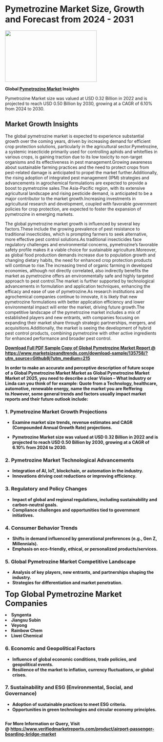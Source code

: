 <H1>Pymetrozine Market Size, Growth and Forecast from 2024 - 2031</H1><img class="aligncenter size-medium wp-image-584254" src="https://thirdeyenews.in/wp-content/uploads/2024/09/Global-Market-Research-300x168.jpeg" alt="" width="300" height="168" /><p><strong>Global&nbsp;<a href="https://www.marketsizeandtrends.com/download-sample/135758/?utm_source=Github8j?utm_medium=215">Pymetrozine Market</a> Insights</strong></p><p>Pymetrozine Market size was valued at USD 0.32 Billion in 2022 and is projected to reach USD 0.50 Billion by 2030, growing at a CAGR of 6.10% from 2024 to 2030.</p><p><h2>Market Growth Insights</h2> <p>The global pymetrozine market is expected to experience substantial growth over the coming years, driven by increasing demand for efficient crop protection solutions, particularly in the agricultural sector.Pymetrozine, a systemic insecticide primarily used for controlling aphids and whiteflies in various crops, is gaining traction due to its low toxicity to non-target organisms and its effectiveness in pest management.Growing awareness about sustainable farming practices and the need to protect crops from pest-related damage is anticipated to propel the market further.Additionally, the rising adoption of integrated pest management (IPM) strategies and advancements in agrochemical formulations are expected to provide a boost to pymetrozine sales.The Asia-Pacific region, with its extensive agricultural landscape and rising pesticide demand, is anticipated to be a major contributor to the market growth.Increasing investments in agricultural research and development, coupled with favorable government policies for crop protection, are expected to foster the expansion of pymetrozine in emerging markets.</p> <p><strong><a href="#"></a></strong></p> <p>The global pymetrozine market growth is influenced by several key factors.These include the growing prevalence of pest resistance to traditional insecticides, which is prompting farmers to seek alternative, more effective pest control solutions.As traditional insecticides face regulatory challenges and environmental concerns, pymetrozine’s favorable safety profile makes it a viable choice for sustainable agriculture.Moreover, as global food production demands increase due to population growth and changing dietary habits, the need for enhanced crop protection products will continue to rise.The increasing trend of organic farming in developed economies, although not directly correlated, also indirectly benefits the market as pymetrozine offers an environmentally safe and highly targeted approach to pest control.The market is further supported by technological advancements in formulation and application techniques, enhancing the efficacy and ease of use of pymetrozine.As research institutions and agrochemical companies continue to innovate, it is likely that new pymetrozine formulations with better application efficiency and lower environmental impact will enter the market, driving future growth.The competitive landscape of the pymetrozine market includes a mix of established players and new entrants, with companies focusing on expanding their market share through strategic partnerships, mergers, and acquisitions.Additionally, the market is seeing the development of hybrid pest control products, combining pymetrozine with other active ingredients for enhanced performance and broader pest control.<p><strong><a href="#"></p><p><span class=""><strong>Download Full PDF Sample Copy of Global Pymetrozine Market Report</strong> @ <a href="https://www.marketsizeandtrends.com/download-sample/135758/?utm_source=Github8j?utm_medium=215" target="_blank">https://www.marketsizeandtrends.com/download-sample/135758/?utm_source=Github8j?utm_medium=215</a></span></p><p>In order to make an accurate and perceptive description of future scope of a Global&nbsp;Pymetrozine Market Market as Global&nbsp;Pymetrozine Market Market of 2025, you need to describe a clear Vision &ndash; What Industry or Linda can you think of for example: Quote from a Technology, healthcare, automotive, renewable energy, name the market you are Reffering to.However, some general trends and factors usually impact market reports and their future outlook include:</p><h3>1.&nbsp;<strong>Pymetrozine Market Growth Projections</strong></h3><ul><li>Examine market size trends, revenue estimates and CAGR (Compounded Annual Growth Rate) projections.</li><li><p>Pymetrozine Market size was valued at USD 0.32 Billion in 2022 and is projected to reach USD 0.50 Billion by 2030, growing at a CAGR of 6.10% from 2024 to 2030.</p></li></ul><h3>2.&nbsp;<strong>Pymetrozine Market Technological Advancements</strong></h3><ul><li>Integration of AI, IoT, blockchain, or automation in the industry.</li><li>Innovations driving cost reductions or improving efficiency.</li></ul><h3>3.&nbsp;<strong>Regulatory and Policy Changes</strong></h3><ul><li>Impact of global and regional regulations, including sustainability and carbon-neutral goals.</li><li>Compliance challenges and opportunities tied to government initiatives.</li></ul><h3>4.&nbsp;<strong>Consumer Behavior Trends</strong></h3><ul><li>Shifts in demand influenced by generational preferences (e.g., Gen Z, Millennials).</li><li>Emphasis on eco-friendly, ethical, or personalized products/services.</li></ul><h3>5.&nbsp;<strong>Global Pymetrozine Market Competitive Landscape</strong></h3><ul><li>Analysis of key players, new entrants, and partnerships shaping the industry.</li><li>Strategies for differentiation and market penetration.</li></ul><p data-pm-slice="1 1 []"><span style="color: inherit; font-family: inherit; font-size: 25px;">Top Global Pymetrozine Market Companies</span></p><div class="" data-test-id=""><p><li>Syngenta</li><li> Jiangsu Subin</li><li> Veyong</li><li> Rainbow Chem</li><li> Liwei Chemical</li></p></div><h3>6.&nbsp;<strong>Economic and Geopolitical Factors</strong></h3><ul><li>Influence of global economic conditions, trade policies, and geopolitical events.</li><li>Resilience of the market to inflation, currency fluctuations, or global crises.</li></ul><h3>7.&nbsp;<strong>Sustainability and ESG (Environmental, Social, and Governance)</strong></h3><ul><li>Adoption of sustainable practices to meet ESG criteria.</li><li>Opportunities in green technologies and circular economy principles.</li></ul><h2><strong style="font-size: 14px;">For More Information or Query, Visit @&nbsp;</strong><a style="background-color: #ffffff; font-size: 14px;" href="https://www.marketsizeandtrends.com/report/pymetrozine-market/" target="_blank">https://www.verifiedmarketreports.com/product/airport-passenger-boarding-bridge-market</a></h2>
